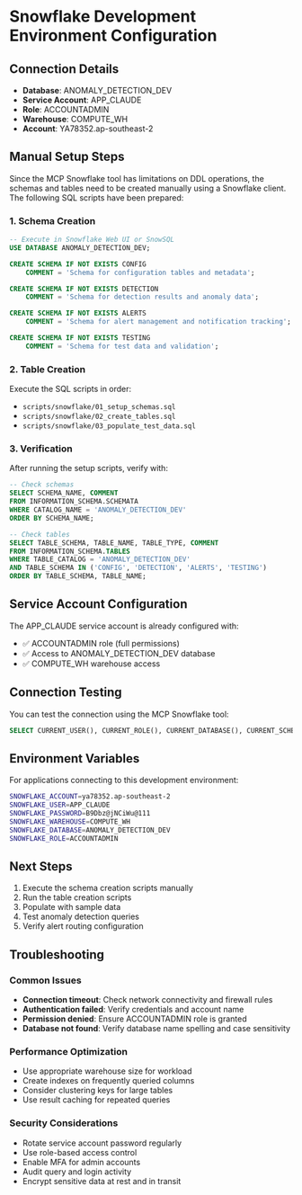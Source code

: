 # Snowflake Development Environment Configuration

## Connection Details
- **Database**: ANOMALY_DETECTION_DEV
- **Service Account**: APP_CLAUDE  
- **Role**: ACCOUNTADMIN
- **Warehouse**: COMPUTE_WH
- **Account**: YA78352.ap-southeast-2

## Manual Setup Steps

Since the MCP Snowflake tool has limitations on DDL operations, the schemas and tables need to be created manually using a Snowflake client. The following SQL scripts have been prepared:

### 1. Schema Creation
```sql
-- Execute in Snowflake Web UI or SnowSQL
USE DATABASE ANOMALY_DETECTION_DEV;

CREATE SCHEMA IF NOT EXISTS CONFIG 
    COMMENT = 'Schema for configuration tables and metadata';

CREATE SCHEMA IF NOT EXISTS DETECTION 
    COMMENT = 'Schema for detection results and anomaly data';

CREATE SCHEMA IF NOT EXISTS ALERTS 
    COMMENT = 'Schema for alert management and notification tracking';

CREATE SCHEMA IF NOT EXISTS TESTING 
    COMMENT = 'Schema for test data and validation';
```

### 2. Table Creation
Execute the SQL scripts in order:
- `scripts/snowflake/01_setup_schemas.sql`
- `scripts/snowflake/02_create_tables.sql`  
- `scripts/snowflake/03_populate_test_data.sql`

### 3. Verification
After running the setup scripts, verify with:
```sql
-- Check schemas
SELECT SCHEMA_NAME, COMMENT 
FROM INFORMATION_SCHEMA.SCHEMATA 
WHERE CATALOG_NAME = 'ANOMALY_DETECTION_DEV'
ORDER BY SCHEMA_NAME;

-- Check tables
SELECT TABLE_SCHEMA, TABLE_NAME, TABLE_TYPE, COMMENT
FROM INFORMATION_SCHEMA.TABLES
WHERE TABLE_CATALOG = 'ANOMALY_DETECTION_DEV'
AND TABLE_SCHEMA IN ('CONFIG', 'DETECTION', 'ALERTS', 'TESTING')
ORDER BY TABLE_SCHEMA, TABLE_NAME;
```

## Service Account Configuration

The APP_CLAUDE service account is already configured with:
- ✅ ACCOUNTADMIN role (full permissions)
- ✅ Access to ANOMALY_DETECTION_DEV database
- ✅ COMPUTE_WH warehouse access

## Connection Testing

You can test the connection using the MCP Snowflake tool:
```sql
SELECT CURRENT_USER(), CURRENT_ROLE(), CURRENT_DATABASE(), CURRENT_SCHEMA();
```

## Environment Variables

For applications connecting to this development environment:
```bash
SNOWFLAKE_ACCOUNT=ya78352.ap-southeast-2
SNOWFLAKE_USER=APP_CLAUDE
SNOWFLAKE_PASSWORD=B9Dbz@jNCiWu@111
SNOWFLAKE_WAREHOUSE=COMPUTE_WH
SNOWFLAKE_DATABASE=ANOMALY_DETECTION_DEV
SNOWFLAKE_ROLE=ACCOUNTADMIN
```

## Next Steps

1. Execute the schema creation scripts manually
2. Run the table creation scripts
3. Populate with sample data
4. Test anomaly detection queries
5. Verify alert routing configuration

## Troubleshooting

### Common Issues
- **Connection timeout**: Check network connectivity and firewall rules
- **Authentication failed**: Verify credentials and account name
- **Permission denied**: Ensure ACCOUNTADMIN role is granted
- **Database not found**: Verify database name spelling and case sensitivity

### Performance Optimization
- Use appropriate warehouse size for workload
- Create indexes on frequently queried columns
- Consider clustering keys for large tables
- Use result caching for repeated queries

### Security Considerations
- Rotate service account password regularly
- Use role-based access control
- Enable MFA for admin accounts
- Audit query and login activity
- Encrypt sensitive data at rest and in transit
